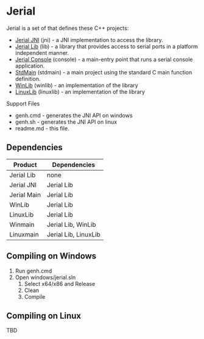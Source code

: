 # Jerial

Jerial is a set of that defines these C++ projects:

- [Jerial JNI](jni/readme.md) (jni) - a JNI implementation to access the library.
- [Jerial Lib](lib/readme.md) (lib) - a library that provides access to serial ports in a platform independent manner.
- [Jerial Console](console/readme.md) (console) - a main-entry point that runs a serial console application.
- [StdMain](stdmain/readme.md) (stdmain) - a main project using the standard C main function definition.
- [WinLib](winlib/readme.md) (winlib) - an implementation of the library
- [LinuxLib](linuxlib/readme.md) (linuxlib) - an implementation of the library

Support Files

- genh.cmd - generates the JNI API on windows
- genh.sh - generates the JNI API on linux
- readme.md - this file.

## Dependencies

| Product | Dependencies |
| --- | --- |
|  Jerial Lib | none |
| Jerial JNI | Jerial Lib |
| Jerial Main | Jerial Lib |
| WinLib | Jerial Lib |
| LinuxLib | Jerial Lib |
| Winmain | Jerial Lib, WinLib |
| Linuxmain | Jerial Lib, LinuxLib |

## Compiling on Windows

1. Run genh.cmd
1. Open windows/jerial.sln
    1. Select x64/x86 and Release
    1. Clean
    1. Compile

## Compiling on Linux

TBD